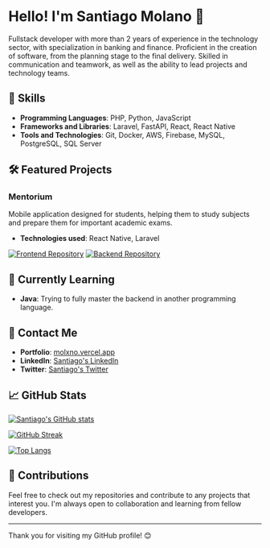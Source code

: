 # Hello! I'm Santiago Molano 👋

Fullstack developer with more than 2 years of experience in the technology sector, with specialization in banking and finance. Proficient in the creation of software, from the planning stage to the final delivery. Skilled in communication and teamwork, as well as the ability to lead projects and technology teams.

## 🚀 Skills

- **Programming Languages**: PHP, Python, JavaScript
- **Frameworks and Libraries**: Laravel, FastAPI, React, React Native
- **Tools and Technologies**: Git, Docker, AWS, Firebase, MySQL, PostgreSQL, SQL Server

## 🛠️ Featured Projects

### Mentorium
Mobile application designed for students, helping them to study subjects and prepare them for important academic exams.
- **Technologies used**: React Native, Laravel

[![Frontend Repository](https://github-readme-stats.vercel.app/api/pin/?username=MolanoSantiago&repo=mentorium__app_frontend&theme=dracula)](https://github.com/MolanoSantiago/mentorium__app_frontend)
[![Backend Repository](https://github-readme-stats.vercel.app/api/pin/?username=MolanoSantiago&repo=mentorium__app_backend&theme=dracula)](https://github.com/MolanoSantiago/mentorium__app_backend)

## 🌱 Currently Learning

- **Java**: Trying to fully master the backend in another programming language.

## 💬 Contact Me

- **Portfolio**: [molxno.vercel.app](https://molxno.vercel.app/)
- **LinkedIn**: [Santiago's LinkedIn](https://www.linkedin.com/in/molanosantiago/)
- **Twitter**: [Santiago's Twitter](https://twitter.com/molxno)

## 📈 GitHub Stats

[![Santiago's GitHub stats](https://github-readme-stats.vercel.app/api?username=MolanoSantiago&show_icons=true&theme=dracula)](https://github.com/MolanoSantiago/github-readme-stats)

[![GitHub Streak](http://github-readme-streak-stats.herokuapp.com?user=MolanoSantiago&theme=dracula)](https://git.io/streak-stats)

[![Top Langs](https://github-readme-stats.vercel.app/api/top-langs/?username=MolanoSantiago&theme=dracula)](https://github.com/anuraghazra/github-readme-stats)

## 🤝 Contributions

Feel free to check out my repositories and contribute to any projects that interest you. I'm always open to collaboration and learning from fellow developers.

---

Thank you for visiting my GitHub profile! 😊
